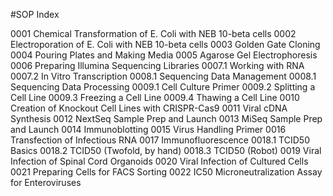 #SOP Index

0001 Chemical Transformation of E. Coli with NEB 10-beta cells
0002 Electroporation of E. Coli with NEB 10-beta cells
0003 Golden Gate Cloning
0004 Pouring Plates and Making Media
0005 Agarose Gel Electrophoresis
0006 Preparing Illumina Sequencing Libraries
0007.1 Working with RNA
0007.2 In Vitro Transcription
0008.1 Sequencing Data Management
0008.1 Sequencing Data Processing
0009.1 Cell Culture Primer
0009.2 Splitting a Cell Line
0009.3 Freezing a Cell Line
0009.4 Thawing a Cell Line
0010 Creation of Knockout Cell Lines with CRISPR-Cas9
0011 Viral cDNA Synthesis
0012 NextSeq Sample Prep and Launch
0013 MiSeq Sample Prep and Launch
0014 Immunoblotting
0015 Virus Handling Primer
0016 Transfection of Infectious RNA
0017 Immunofluorescence
0018.1 TCID50 Basics
0018.2 TCID50 (Twofold, by hand)
0018.3 TCID50 (Robot)
0019 Viral Infection of Spinal Cord Organoids
0020 Viral Infection of Cultured Cells
0021 Preparing Cells for FACS Sorting
0022 IC50 Microneutralization Assay for Enteroviruses

